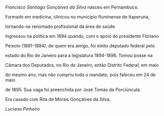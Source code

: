 

*Francisco Santiago Gonçalves da Silva* nasceu em Pernambuco.



Formado em medicina, clinicou no município fluminense de Itaperuna,

tornando-se renomado profissional da área de saúde.



Ingressou na política em 1894 quando, com o apoio do presidente Floriano

Peixoto (1891-1894), de quem era amigo, foi eleito deputado federal pelo

estado do Rio de Janeiro para a legislatura 1894-1896. Tomou posse na

Câmara dos Deputados, no Rio de Janeiro, então Distrito Federal, em maio

do mesmo ano, mas não cumpriu todo o mandato, pois faleceu em 24 de maio

de 1895. Sua vaga foi preenchida por José Tomás da Porciúncula.



Era casado com Rita de Morais Gonçalves da Silva.



*Luciana Pinheiro*



